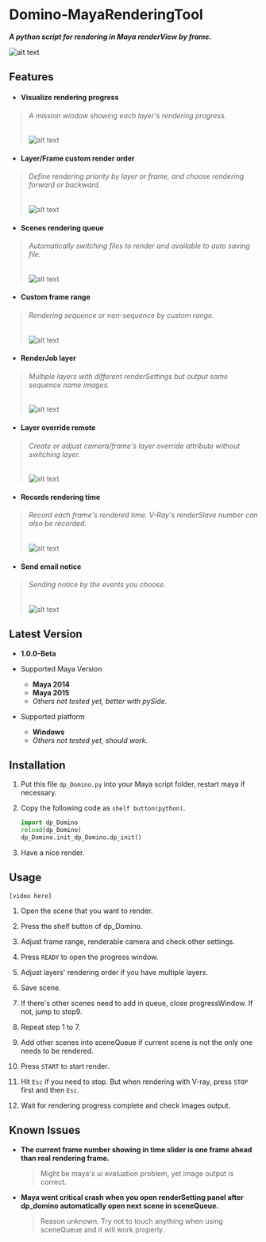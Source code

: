 # Domino-MayaRenderingTool
***A python script for rendering in Maya renderView by frame.***  
  
![alt text](http://i.imgur.com/2dMnoeQ.png "dp_Domino")


## Features

* #### **Visualize rendering progress**  
 > ###### *A mission window showing each layer's rendering progress.*
 > ![alt text](http://i.imgur.com/OQdKNMj.png "Visualize rendering progress")

* #### **Layer/Frame custom render order**  
 > ###### *Define rendering priority by layer or frame, and choose rendering forward or backward.*
 > ![alt text](http://i.imgur.com/MDHod7e.png "Layer/Frame custom render order")

* #### **Scenes rendering queue**  
 > ###### *Automatically switching files to render and available to auto saving file.*
 > ![alt text](http://i.imgur.com/llWPCfh.png "Scenes rendering queue")

* #### **Custom frame range**  
 > ###### *Rendering sequence or non-sequence by custom range.*
 > ![alt text](http://i.imgur.com/vCvIt4q.png "Custom frame range")

* #### **RenderJob layer**  
 > ###### *Multiple layers with different renderSettings but output same sequence name images.*
 > ![alt text](http://i.imgur.com/auarUSI.png "RenderJob layer")

* #### **Layer override remote**  
 > ###### *Create or adjust camera/frame's layer override attribute without switching layer.*
 > ![alt text](http://i.imgur.com/hNS4xQj.png "Layer override remote")

* #### **Records rendering time**  
 > ###### *Record each frame's rendered time. V-Ray's renderSlave number can also be recorded.*
 > ![alt text](http://i.imgur.com/TGqEdGd.png "Records rendering time")

* #### **Send email notice**  
 > ###### *Sending notice by the events you choose.*
 > ![alt text](http://i.imgur.com/7AZmbs5.png "Send email notice")



## Latest Version
* **1.0.0-Beta**

* Supported Maya Version
  - **Maya 2014**
  - **Maya 2015**
  - *Others not tested yet, better with pySide.*

* Supported platform
  - **Windows**
  - *Others not tested yet, should work.*  



## Installation
1. Put this file `dp_Domino.py` into your Maya script folder, restart maya if necessary.
2. Copy the following code as `shelf button(python)`.

   ```python
   import dp_Domino
   reload(dp_Domino)
   dp_Domino.init_dp_Domino.dp_init()
   ```
3. Have a nice render.



## Usage
    [video here]

1. Open the scene that you want to render.

2. Press the shelf button of dp_Domino.

3. Adjust frame range, renderable camera and check other settings.

4. Press `READY` to open the progress window.

5. Adjust layers' rendering order if you have multiple layers.

6. Save scene.

7. If there's other scenes need to add in queue, close progressWindow. If not, jump to step9.

8. Repeat step 1 to 7.

9. Add other scenes into sceneQueue if current scene is not the only one needs to be  rendered.

10. Press `START` to start render.

11. Hit `Esc` if you need to stop. But when rendering with V-ray, press `STOP` first and then `Esc`.

12. Wait for rendering progress complete and check images output.



## Known Issues
- **The current frame number showing in time slider is one frame ahead than real rendering frame.**
  > Might be maya's ui evaluation problem, yet image output is correct.

- **Maya went critical crash when you open renderSetting panel after dp_domino automatically open next scene in sceneQueue.**
  > Reason unknown. Try not to touch anything when using sceneQueue and it will work properly.
